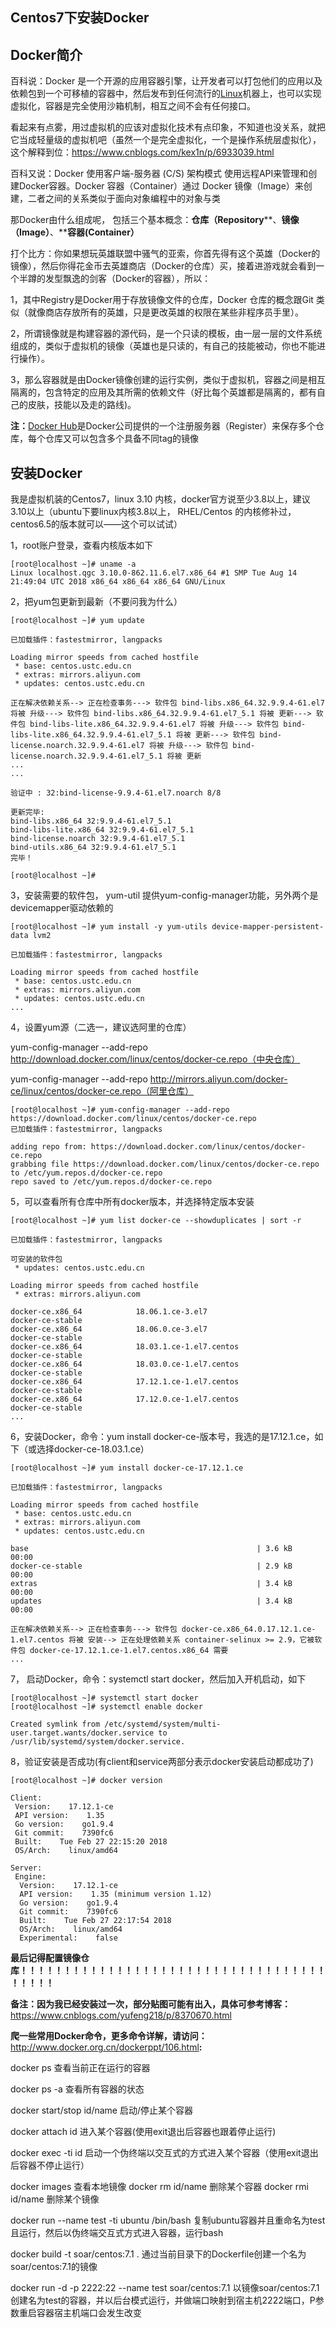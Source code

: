## Centos7下安装Docker

## Docker简介

百科说：Docker 是一个开源的应用容器引擎，让开发者可以打包他们的应用以及依赖包到一个可移植的容器中，然后发布到任何流行的[Linux](https://baike.baidu.com/item/Linux)机器上，也可以实现虚拟化，容器是完全使用沙箱机制，相互之间不会有任何接口。

看起来有点雾，用过虚拟机的应该对虚拟化技术有点印象，不知道也没关系，就把它当成轻量级的虚拟机吧（虽然一个是完全虚拟化，一个是操作系统层虚拟化），这个解释到位：<https://www.cnblogs.com/kex1n/p/6933039.html>

百科又说：Docker 使用客户端-服务器 (C/S) 架构模式 使用远程API来管理和创建Docker容器。Docker 容器（Container）通过 Docker 镜像（Image）来创建，二者之间的关系类似于面向对象编程中的对象与类

那Docker由什么组成呢， 包括三个基本概念：**仓库（Repository****、****镜像（Image）****、****容器(Container）**

打个比方：你如果想玩英雄联盟中骚气的亚索，你首先得有这个英雄（Docker的镜像），然后你得花金币去英雄商店（Docker的仓库）买，接着进游戏就会看到一个半蹲的发型飘逸的剑客（Docker的容器），所以：

1，其中Registry是Docker用于存放镜像文件的仓库，Docker 仓库的概念跟Git 类似（就像商店存放所有的英雄，只是更改英雄的权限在某些非程序员手里）。

2，所谓镜像就是构建容器的源代码，是一个只读的模板，由一层一层的文件系统组成的，类似于虚拟机的镜像（英雄也是只读的，有自己的技能被动，你也不能进行操作）。

3，那么容器就是由Docker镜像创建的运行实例，类似于虚拟机，容器之间是相互隔离的，包含特定的应用及其所需的依赖文件（好比每个英雄都是隔离的，都有自己的皮肤，技能以及走的路线)。

   **注：**[Docker Hub](https://hub.docker.com/)是Docker公司提供的一个注册服务器（Register）来保存多个仓库，每个仓库又可以包含多个具备不同tag的镜像

##  

## 安装Docker

我是虚拟机装的Centos7，linux 3.10 内核，docker官方说至少3.8以上，建议3.10以上（ubuntu下要linux内核3.8以上， RHEL/Centos 的内核修补过， centos6.5的版本就可以——这个可以试试）

1，root账户登录，查看内核版本如下

```
[root@localhost ~]# uname -a
Linux localhost.qgc 3.10.0-862.11.6.el7.x86_64 #1 SMP Tue Aug 14 21:49:04 UTC 2018 x86_64 x86_64 x86_64 GNU/Linux
```

2，把yum包更新到最新（不要问我为什么）

```
[root@localhost ~]# yum update

已加载插件：fastestmirror, langpacks

Loading mirror speeds from cached hostfile
 * base: centos.ustc.edu.cn
 * extras: mirrors.aliyun.com
 * updates: centos.ustc.edu.cn

正在解决依赖关系--> 正在检查事务---> 软件包 bind-libs.x86_64.32.9.9.4-61.el7 将被 升级---> 软件包 bind-libs.x86_64.32.9.9.4-61.el7_5.1 将被 更新---> 软件包 bind-libs-lite.x86_64.32.9.9.4-61.el7 将被 升级---> 软件包 bind-libs-lite.x86_64.32.9.9.4-61.el7_5.1 将被 更新---> 软件包 bind-license.noarch.32.9.9.4-61.el7 将被 升级---> 软件包 bind-license.noarch.32.9.9.4-61.el7_5.1 将被 更新
...
...

验证中 : 32:bind-license-9.9.4-61.el7.noarch 8/8

更新完毕:
bind-libs.x86_64 32:9.9.4-61.el7_5.1 
bind-libs-lite.x86_64 32:9.9.4-61.el7_5.1 
bind-license.noarch 32:9.9.4-61.el7_5.1 
bind-utils.x86_64 32:9.9.4-61.el7_5.1
完毕！

[root@localhost ~]#
```

 

3，安装需要的软件包， yum-util 提供yum-config-manager功能，另外两个是devicemapper驱动依赖的

```
[root@localhost ~]# yum install -y yum-utils device-mapper-persistent-data lvm2

已加载插件：fastestmirror, langpacks

Loading mirror speeds from cached hostfile
 * base: centos.ustc.edu.cn
 * extras: mirrors.aliyun.com
 * updates: centos.ustc.edu.cn
...
```

 

4，设置yum源（二选一，建议选阿里的仓库）

yum-config-manager --add-repo http://download.docker.com/linux/centos/docker-ce.repo（中央仓库）

yum-config-manager --add-repo <http://mirrors.aliyun.com/docker-ce/linux/centos/docker-ce.repo（阿里仓库）>

```
[root@localhost ~]# yum-config-manager --add-repo https://download.docker.com/linux/centos/docker-ce.repo
已加载插件：fastestmirror, langpacks

adding repo from: https://download.docker.com/linux/centos/docker-ce.repo
grabbing file https://download.docker.com/linux/centos/docker-ce.repo to /etc/yum.repos.d/docker-ce.repo
repo saved to /etc/yum.repos.d/docker-ce.repo
```



5，可以查看所有仓库中所有docker版本，并选择特定版本安装

```
[root@localhost ~]# yum list docker-ce --showduplicates | sort -r

已加载插件：fastestmirror, langpacks

可安装的软件包
 * updates: centos.ustc.edu.cn
 
Loading mirror speeds from cached hostfile
 * extras: mirrors.aliyun.com

docker-ce.x86_64            18.06.1.ce-3.el7                    docker-ce-stable
docker-ce.x86_64            18.06.0.ce-3.el7                    docker-ce-stable
docker-ce.x86_64            18.03.1.ce-1.el7.centos             docker-ce-stable
docker-ce.x86_64            18.03.0.ce-1.el7.centos             docker-ce-stable
docker-ce.x86_64            17.12.1.ce-1.el7.centos             docker-ce-stable
docker-ce.x86_64            17.12.0.ce-1.el7.centos             docker-ce-stable
...
```

 

6，安装Docker，命令：yum install docker-ce-版本号，我选的是17.12.1.ce，如下（或选择docker-ce-18.03.1.ce）

```
[root@localhost ~]# yum install docker-ce-17.12.1.ce

已加载插件：fastestmirror, langpacks

Loading mirror speeds from cached hostfile
 * base: centos.ustc.edu.cn
 * extras: mirrors.aliyun.com
 * updates: centos.ustc.edu.cn
 
base                                                   | 3.6 kB     00:00     
docker-ce-stable                                       | 2.9 kB     00:00     
extras                                                 | 3.4 kB     00:00     
updates                                                | 3.4 kB     00:00     

正在解决依赖关系--> 正在检查事务---> 软件包 docker-ce.x86_64.0.17.12.1.ce-1.el7.centos 将被 安装--> 正在处理依赖关系 container-selinux >= 2.9，它被软件包 docker-ce-17.12.1.ce-1.el7.centos.x86_64 需要
...
```

 

7， 启动Docker，命令：systemctl start docker，然后加入开机启动，如下

```
[root@localhost ~]# systemctl start docker
[root@localhost ~]# systemctl enable docker

Created symlink from /etc/systemd/system/multi-user.target.wants/docker.service to /usr/lib/systemd/system/docker.service.
```

 

8，验证安装是否成功(有client和service两部分表示docker安装启动都成功了)

```
[root@localhost ~]# docker version 

Client:
 Version:    17.12.1-ce
 API version:    1.35
 Go version:    go1.9.4
 Git commit:    7390fc6
 Built:    Tue Feb 27 22:15:20 2018
 OS/Arch:    linux/amd64

Server:
 Engine:
  Version:    17.12.1-ce
  API version:    1.35 (minimum version 1.12)
  Go version:    go1.9.4
  Git commit:    7390fc6
  Built:    Tue Feb 27 22:17:54 2018
  OS/Arch:    linux/amd64
  Experimental:    false
```

 

**最后记得配置镜像仓库！！！！！！！！！！！！！！！！！！！！！！！！！！！！！！！！！！！！！！！！**

 

 **备注：因为我已经安装过一次，部分贴图可能有出入，具体可参考博客：**<https://www.cnblogs.com/yufeng218/p/8370670.html>

**爬一些常用Docker命令，更多命令详解，请访问：**<http://www.docker.org.cn/dockerppt/106.html>**:**

 

docker ps 查看当前正在运行的容器

 docker ps -a 查看所有容器的状态

docker start/stop id/name 启动/停止某个容器

docker attach id 进入某个容器(使用exit退出后容器也跟着停止运行)

docker exec -ti id 启动一个伪终端以交互式的方式进入某个容器（使用exit退出后容器不停止运行）

docker images 查看本地镜像
docker rm id/name 删除某个容器
docker rmi id/name 删除某个镜像

docker run --name test -ti ubuntu /bin/bash  复制ubuntu容器并且重命名为test且运行，然后以伪终端交互式方式进入容器，运行bash

docker build -t soar/centos:7.1 .  通过当前目录下的Dockerfile创建一个名为soar/centos:7.1的镜像

docker run -d -p 2222:22 --name test soar/centos:7.1  以镜像soar/centos:7.1创建名为test的容器，并以后台模式运行，并做端口映射到宿主机2222端口，P参数重启容器宿主机端口会发生改变
